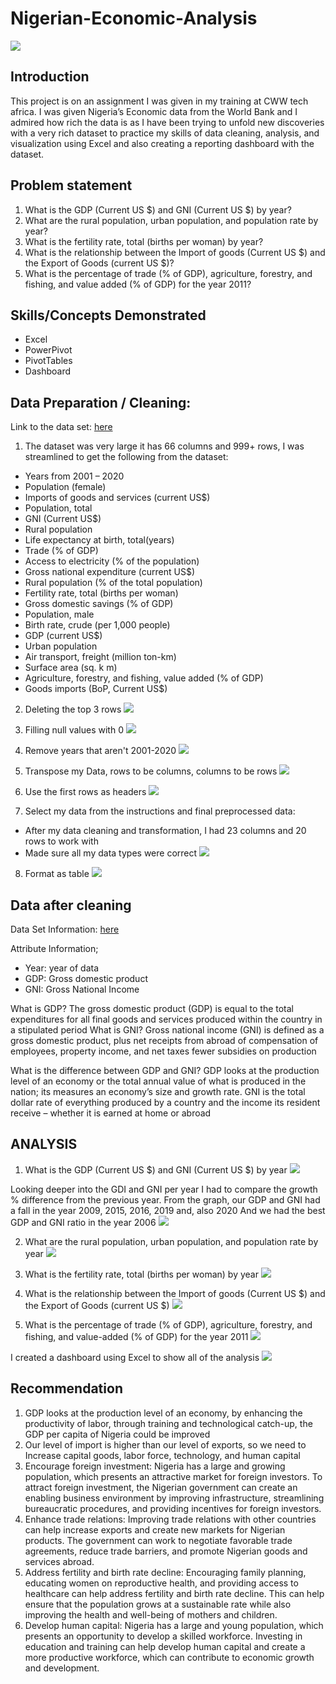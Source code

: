 # Nigerian-Economic-Analysis

![](Double-digit-GDP-growth.jpg)

## Introduction
This project is on an assignment I was given in my training at CWW tech africa. I was given Nigeria’s Economic data from the World Bank and I admired how rich the data is as I have been trying to unfold new discoveries with a very rich dataset to practice my skills of data cleaning, analysis, and visualization using Excel and also creating a reporting dashboard with the dataset.

## Problem statement 
1. What is the GDP (Current US $) and  GNI (Current US $) by year?
2. What are the rural population, urban population, and population rate by year?
3. What is the fertility rate, total (births per woman) by year?
4. What is the relationship between the Import of goods (Current US $) and the Export of Goods (current US $)?
5. What is the percentage of trade (% of GDP), agriculture, forestry, and fishing, and value added (% of GDP) for the year 2011?

## Skills/Concepts Demonstrated
- Excel
- PowerPivot
- PivotTables
- Dashboard 

## Data Preparation / Cleaning:
Link to the data set: [here](data.worldbank.org/country/Ng)



 
1)	The dataset was very large it has 66 columns and 999+ rows,  I was streamlined to get the following from the dataset:
-	Years from 2001 – 2020
-	Population (female)
-	Imports of goods and services (current US$)
-	Population, total
-	GNI (Current US$)
-	Rural population
-	Life expectancy at birth, total(years)
-	Trade (% of GDP)
-	Access to electricity (% of the population)
-	Gross national expenditure (current US$)
-	Rural population (% of the total population)
-	Fertility rate, total (births per woman)
-	Gross domestic savings (% of GDP)
-	Population, male
-	Birth rate, crude (per 1,000 people)
-	GDP (current US$)
-	Urban population
-	Air transport, freight (million ton-km)
-	Surface area (sq. k m)
-	Agriculture, forestry, and fishing, value added (% of GDP)
-	Goods imports (BoP, Current US$)


2)	Deleting the top 3 rows
![](Deleting_top_3_rolls.png)



3)	Filling null values with 0
![](filling_null_vals.png)


4)	Remove years that aren't 2001-2020
![](remove_all_columns_year.png)


5)	Transpose my Data, rows to be columns, columns to be rows 
![](Transpose_roll_and_column.png)

6)	Use the first rows as headers
![](Use_first_rolls_as_headers.png)

7)	Select my data from the instructions and final preprocessed data:
-	After my data cleaning and transformation, I had 23 columns and 20 rows to work with
-	Made sure all my data types were correct 
![](preprocessed_data.png)

8)	Format as table
![](format_as_table.png)


## Data after cleaning 
Data Set Information:
[here](data.worldbank.org/country/Ng)

Attribute Information;
- Year: year of data
- GDP: Gross domestic product
- GNI: Gross National Income



What is GDP?
The gross domestic product (GDP) is equal to the total expenditures for all final goods and services produced within the country in a stipulated period 
What is GNI?
Gross national income (GNI) is defined as a gross domestic product, plus net receipts from abroad of compensation of employees, property income, and net taxes fewer subsidies on production

What is the difference between GDP and GNI?
GDP looks at the production level of an economy or the total annual value of what is produced in the nation; its measures an economy’s size and growth rate.
GNI is the total dollar rate of everything produced by a country and the income its resident receive – whether it is earned at home or abroad


## ANALYSIS
1)	What is the GDP (Current US $) and GNI (Current US $) by year
![](gdp_and_gni_trend.png)

Looking deeper into the GDI and GNI per year I had to compare the growth % difference from the previous year.
From the graph, our GDP and GNI had a fall in the year 2009, 2015, 2016, 2019 and, also 2020
And we had the best GDP and GNI ratio in the year 2006
![](GPD_GNI.png)


2)	What are the rural population, urban population, and population rate by year
![](rural_urban_population_label.png)


3)	What is the fertility rate, total (births per woman) by year
![](fertility_birth_rate.png)

4)	What is the relationship between the Import of goods (Current US $) and the Export of Goods (current US $)
![](Import_and_export_of_goods_and_services.png)


5)	What is the percentage of trade (% of GDP), agriculture, forestry, and fishing, and value-added (% of GDP) for the year 2011
![](forestry_aff.png)

I created a dashboard using Excel to show all of the analysis 
![](Dashboard.png)

## Recommendation
1.	GDP looks at the production level of an economy, by enhancing the productivity of labor, through training and technological catch-up, the GDP per capita of Nigeria could be improved
2. Our level of import is higher than our level of exports, so we need to Increase capital goods, labor force, technology, and human capital
3.	Encourage foreign investment: Nigeria has a large and growing population, which presents an attractive market for foreign investors. To attract foreign investment, the Nigerian government can create an enabling business environment by improving infrastructure, streamlining bureaucratic procedures, and providing incentives for foreign investors.
4.	Enhance trade relations: Improving trade relations with other countries can help increase exports and create new markets for Nigerian products. The government can work to negotiate favorable trade agreements, reduce trade barriers, and promote Nigerian goods and services abroad.
5.	Address fertility and birth rate decline: Encouraging family planning, educating women on reproductive health, and providing access to healthcare can help address fertility and birth rate decline. This can help ensure that the population grows at a sustainable rate while also improving the health and well-being of mothers and children.
6.	Develop human capital: Nigeria has a large and young population, which presents an opportunity to develop a skilled workforce. Investing in education and training can help develop human capital and create a more productive workforce, which can contribute to economic growth and development.








